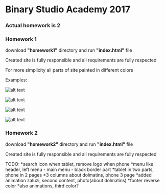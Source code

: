 # Binary Studio Academy 2017

### Actual homework is __2__
### Homework 1

download __"homework1"__ directory and run __"index.html"__ file

Created site is fully responsible and all requirements are fully respected

For more simplicity all parts of site painted in different colors

Examples:

![alt text](http://imgur.com/yAfXxPs.jpg "Logo Title Text 1")

![alt text](http://imgur.com/EVF65EC.jpg "Logo Title Text 1")

![alt text](http://imgur.com/2R3Dg6N.jpg "Logo Title Text 1")

![alt text](http://imgur.com/nktz0dC.jpg "Logo Title Text 1")


### Homework 2

download __"homework2"__ directory and run __"index.html"__ file

Created site is fully responsible and all requirements are fully respected

TODO:
*search icon when tablet, remove logo when phone
*menu like header, left menu - main menu - black border part
*tablet in two parts, phone in 2 pages
*3 columns about dolmatins, phone 3 page
*added animation zaluzi, second content, photo(about dolmatins)
*footer reverse color
*also animations, third color?